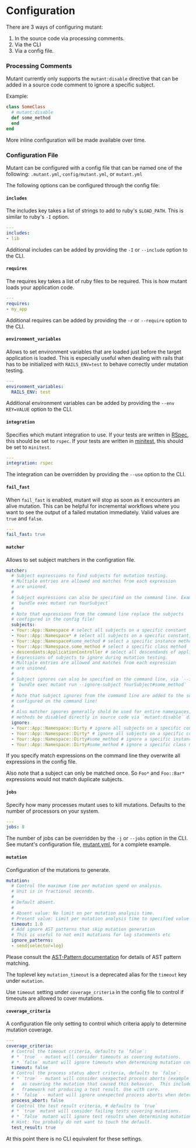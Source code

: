 # Configuration

There are 3 ways of configuring mutant:

1. In the source code via processing comments.
2. Via the CLI
3. Via a config file.

### Processing Comments

Mutant currently only supports the `mutant:disable` directive that can be added in a
source code comment to ignore a specific subject.

Example:

```ruby
class SomeClass
  # mutant:disable
  def some_method
  end
end
```

More inline configuration will be made available over time.

### Configuration File

Mutant can be configured with a config file that can be named one of the following: `.mutant.yml`, `config/mutant.yml`, or `mutant.yml`

The following options can be configured through the config file:

#### `includes`

The includes key takes a list of strings to add to ruby's `$LOAD_PATH`. This is similar to ruby's `-I` option.

```yml
---
includes:
- lib
```

Additional includes can be added by providing the `-I` or `--include` option to the CLI.

#### `requires`

The requires key takes a list of ruby files to be required. This is how mutant loads your application code.

```yml
---
requires:
- my_app
```

Additional requires can be added by providing the `-r` or `--require` option to the CLI.

#### `environment_variables`

Allows to set environment variables that are loaded just before the target application is
loaded. This is especially useful when dealing with rails that has to be initialized with
`RAILS_ENV=test` to behave correctly under mutation testing.

```yml
---
environment_variables:
  RAILS_ENV: test
```

Additional environment variables can be added by providing the `--env KEY=VALUE` option to the CLI.

#### `integration`

Specifies which mutant integration to use. If your tests are written in [RSpec](https://rspec.info/), this should be set to `rspec`. If your tests are written in [minitest](https://github.com/seattlerb/minitest), this should be set to `minitest`.

```yml
---
integration: rspec
```

The integration can be overridden by providing the `--use` option to the CLI.

#### `fail_fast`

When `fail_fast` is enabled, mutant will stop as soon as it encounters an alive mutation. This can be helpful for incremental workflows where you want to see the output of a failed mutation immediately. Valid values are `true` and `false`.

```yml
---
fail_fast: true
```

#### `matcher`

Allows to set subject matchers in the configration file.

```yml
matcher:
  # Subject expressions to find subjects for mutation testing.
  # Multiple entries are allowed and matches from each expression
  # are unioned.
  #
  # Subject expressions can also be specified on the command line. Example:
  # `bundle exec mutant run YourSubject`
  #
  # Note that expressions from the command line replace the subjects
  # configured in the config file!
  subjects:
  - Your::App::Namespace # select all subjects on a specific constant
  - Your::App::Namespace* # select all subjects on a specific constant, recursively
  - Your::App::Namespace#some_method # select a specific instance method
  - Your::App::Namespace.some_method # select a specific class method
  - descendants:ApplicationController # select all descendands of application controller (and itself)
  # Expressions of subjects to ignore during mutation testing.
  # Multiple entries are allowed and matches from each expression
  # are unioned.
  #
  # Subject ignores can also be specified on the command line, via `--ignore-subject`. Example:
  # `bundle exec mutant run --ignore-subject YourSubject#some_method`
  #
  # Note that subject ignores from the command line are added to the subject ignores
  # configured on the command line!
  #
  # Also matcher ignores generally shold be used for entire namespaces, and individual
  # methods be disabled directly in source code via `mutant:disable` directives.
  ignore:
  - Your::App::Namespace::Dirty # ignore all subjects on a specific constant
  - Your::App::Namespace::Dirty* # ignore all subjects on a specific constant, recursively
  - Your::App::Namespace::Dirty#some_method # ignore a specific instance method
  - Your::App::Namespace::Dirty#some_method # ignore a specific class method
```

If you specify match expressions on the command line they overwrite all expressions
in the config file.

Also note that a subject can only be matched once. So `Foo*` and `Foo::Bar*` expressions
would not match duplicate subjects.

#### `jobs`

Specify how many processes mutant uses to kill mutations. Defaults to the number of processors on your system.

```yml
---
jobs: 8
```

The number of jobs can be overridden by the `-j` or `--jobs` option in the CLI.
See mutant's configuration file, [mutant.yml](/mutant.yml), for a complete example.

#### `mutation`

Configuration of the mutations to generate.

```yml
mutation:
  # Control the maximum time per mutation spend on analysis.
  # Unit is in fractional seconds.
  #
  # Default absent.
  #
  # Absent value: No limit on per mutation analysis time.
  # Present value: Limit per mutation analysis time to specified value in seconds.
  timeout: 1.0
  # Add ignore AST patterns that skip mutation generation
  # This is useful to not emit mutations for log statements etc
  ignore_patterns:
  - send{selector=log}
```

Please consult the [AST-Pattern documentation](/docs/ast-pattern.md) for details of AST pattern
matching.

The toplevel key `mutation_timeout` is a deprecated alias for the `timeout` key under `mutation`.

Use `timeout` setting under `coverage_criteria` in the config file to control
if timeouts are allowed to cover mutations.

#### `coverage_criteria`

A configuration file only setting to control which criteria apply to determine mutation coverage.

```yml
---
coverage_criteria:
  # Control the timeout criteria, defaults to `false`:
  # * `true` - mutant will consider timeouts as covering mutations.
  # * `false` mutant will ignore timeouts when determining mutation coverage.
  timeout: false
  # Control the process status abort criteria, defaults to `false`:
  # * `true` - mutant will consider unexpected process aborts (example segfaults)
  #   as covering the mutation that caused this behavior.  This includes bugs in the test
  #   framework not producing a test result. Use with care.
  # * `false` - mutant will ignore unexpected process aborts when determining coverage.
  process_abort: false
  # Control the test result criteria, # defaults to `true`
  # * `true` mutant will consider failing tests covering mutations.
  # * `false` mutant will ignore test results when determining mutation coverage.
  # Hint: You probably do not want to touch the default.
  test_result: true
```

At this point there is no CLI equivalent for these settings.
